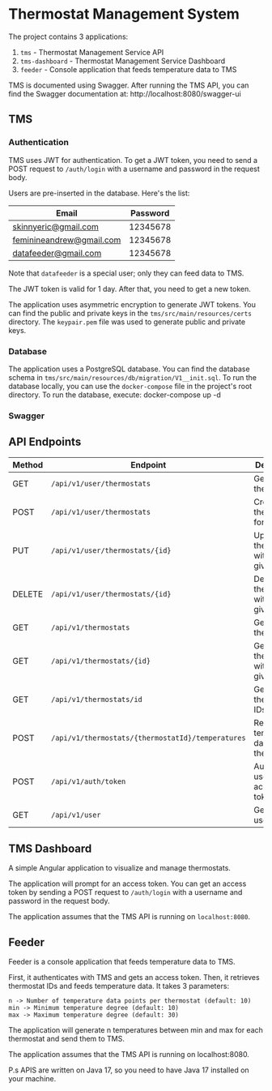 # Thermostat Management System

The project contains 3 applications:

1) `tms` - Thermostat Management Service API
2) `tms-dashboard` - Thermostat Management Service Dashboard
3) `feeder` - Console application that feeds temperature data to TMS

TMS is documented using Swagger. After running the TMS API, you can find the Swagger documentation at:
http://localhost:8080/swagger-ui

## TMS

### Authentication

TMS uses JWT for authentication. To get a JWT token, you need to send a POST request to `/auth/login` with a username
and password in the request body.

Users are pre-inserted in the database. Here's the list:

| Email                    | Password |
|--------------------------|----------|
| skinnyeric@gmail.com     | 12345678 |
| feminineandrew@gmail.com | 12345678 |
| datafeeder@gmail.com     | 12345678 |

Note that `datafeeder` is a special user; only they can feed data to TMS.

The JWT token is valid for 1 day. After that, you need to get a new token.

The application uses asymmetric encryption to generate JWT tokens. You can find the public and private keys in
the `tms/src/main/resources/certs` directory. The `keypair.pem` file was used to generate public and private keys.

### Database

The application uses a PostgreSQL database. You can find the database schema
in `tms/src/main/resources/db/migration/V1__init.sql`. To run the database locally, you can use the `docker-compose`
file in the project's root directory. To run the database, execute: docker-compose up -d

### Swagger

## API Endpoints

| Method | Endpoint                                          | Description                                  |
|--------|---------------------------------------------------|----------------------------------------------|
| GET    | `/api/v1/user/thermostats`                        | Get user's thermostats                       |
| POST   | `/api/v1/user/thermostats`                        | Create a thermostat for the user             |
| PUT    | `/api/v1/user/thermostats/{id}`                   | Update the thermostat with the given ID      |
| DELETE | `/api/v1/user/thermostats/{id}`                   | Delete the thermostat with the given ID      |
| GET    | `/api/v1/thermostats`                             | Get all thermostats                          |
| GET    | `/api/v1/thermostats/{id}`                        | Get thermostat with the given ID             |
| GET    | `/api/v1/thermostats/id`                          | Get thermostat IDs                           |
| POST   | `/api/v1/thermostats/{thermostatId}/temperatures` | Register temperature data for the thermostat |
| POST   | `/api/v1/auth/token`                              | Authenticate user and get access token       |
| GET    | `/api/v1/user`                                    | Get current user details                     |

## TMS Dashboard

A simple Angular application to visualize and manage thermostats.

The application will prompt for an access token. You can get an access token by sending a POST request to `/auth/login`
with a username and password in the request body.

The application assumes that the TMS API is running on `localhost:8080`.

## Feeder

Feeder is a console application that feeds temperature data to TMS.

First, it authenticates with TMS and gets an access token. Then, it retrieves thermostat IDs and feeds temperature data.
It takes 3 parameters:

    n -> Number of temperature data points per thermostat (default: 10)
    min -> Minimum temperature degree (default: 10)
    max -> Maximum temperature degree (default: 30)

The application will generate n temperatures between min and max for each thermostat and send them to TMS.

The application assumes that the TMS API is running on localhost:8080.

P.s APIS are written on Java 17, so you need to have Java 17 installed on your machine.